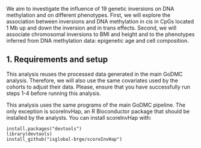 We aim to investigate the influence of 19 genetic inversions on DNA methylation and on different phenotypes. First, we will explore the association between inversions and DNA methylation in cis in CpGs located 1 Mb up and down the inversion and in trans effects. Second, we will associate chromosomal inversions to BMI and height and to the phenotypes inferred from DNA methylation data: epigenetic age and cell composition. 

## 1. Requirements and setup
This analysis reuses the processed data generated in the main GoDMC analysis. Therefore, we will also use the same covariates used by the cohorts to adjust their data. Please, ensure that you have successfully run steps 1-4 before running this analysis.

This analysis uses the same programs of the main GoDMC pipeline. The only exception is scoreInvHap, an R Bioconductor package that should be installed by the analysts. You can install scoreInvHap with:

    install.packages("devtools")
    library(devtools)
    install_github("isglobal-brge/scoreInvHap")